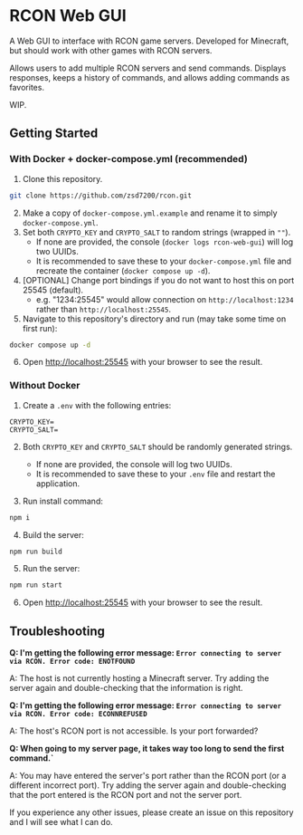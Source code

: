 # RCON Web GUI

A Web GUI to interface with RCON game servers. Developed for Minecraft, but should work with other games with RCON servers.

Allows users to add multiple RCON servers and send commands. Displays responses, keeps a history of commands, and allows adding commands as favorites.

WIP.

## Getting Started

### With Docker + docker-compose.yml (recommended)
1. Clone this repository.

```bash
git clone https://github.com/zsd7200/rcon.git
```

2. Make a copy of `docker-compose.yml.example` and rename it to simply `docker-compose.yml`.
3. Set both `CRYPTO_KEY` and `CRYPTO_SALT` to random strings (wrapped in `""`).
    - If none are provided, the console (`docker logs rcon-web-gui`) will log two UUIDs.
    - It is recommended to save these to your `docker-compose.yml` file and recreate the container (`docker compose up -d`).
4. [OPTIONAL] Change port bindings if you do not want to host this on port 25545 (default).
    - e.g. "1234:25545" would allow connection on `http://localhost:1234` rather than `http://localhost:25545`.
5. Navigate to this repository's directory and run (may take some time on first run):
```bash
docker compose up -d
```
6. Open [http://localhost:25545](http://localhost:25545) with your browser to see the result.

### Without Docker
1. Create a `.env` with the following entries:

```
CRYPTO_KEY=
CRYPTO_SALT=
```

2. Both `CRYPTO_KEY` and `CRYPTO_SALT` should be randomly generated strings.
    - If none are provided, the console will log two UUIDs. 
    - It is recommended to save these to your `.env` file and restart the application.

3. Run install command:

```bash
npm i
```

4. Build the server:

```bash
npm run build
```

5. Run the server:

```bash
npm run start
```

6. Open [http://localhost:25545](http://localhost:25545) with your browser to see the result.

## Troubleshooting

**Q: I'm getting the following error message: `Error connecting to server via RCON. Error code: ENOTFOUND`**

A: The host is not currently hosting a Minecraft server. 
Try adding the server again and double-checking that the information is right.

**Q: I'm getting the following error message: `Error connecting to server via RCON. Error code: ECONNREFUSED`**

A: The host's RCON port is not accessible. Is your port forwarded?

**Q: When going to my server page, it takes way too long to send the first command.`**

A: You may have entered the server's port rather than the RCON port (or a different incorrect port).
Try adding the server again and double-checking that the port entered is the RCON port and not the server port.

If you experience any other issues, please create an issue on this repository and I will see what I can do.
